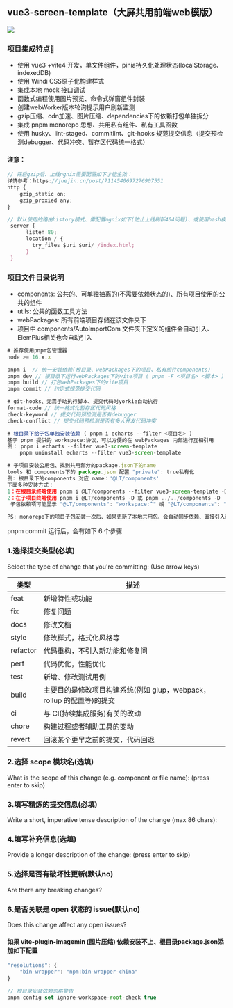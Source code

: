 ## vue3-screen-template（大屏共用前端web模版）

<a href="https://www.murphysec.com/console/report/1717762155859460096/1717762156283084800" alt="Security Status"><img src="https://www.murphysec.com/platform3/v31/badge/1717762156283084800.svg" /></a>


###  项目集成特点🔨

- 使用 vue3 +vite4 开发，单文件组件，pinia持久化处理状态(localStorage、indexedDB)
- 使用 Windi CSS原子化构建样式
- 集成本地 mock 接口调试
- 函数式编程使用图片预览、命令式弹窗组件封装
- 创建webWorker版本轮询提示用户刷新监测
- gzip压缩、cdn加速、图片压缩、dependencies下的依赖打包单独拆分
- 集成 pnpm monorepo 思想、共用私有组件、私有工具函数
- 使用 husky、lint-staged、commitlint、git-hooks 规范提交信息（提交预检测debugger、代码冲突、暂存区代码统一格式）

####  注意：

```js
// 开启gzip后、上线ngnix需要配置如下才能生效：
详情参考：https://juejin.cn/post/7114540697276907551
http {
    gzip_static on;
    gzip_proxied any;
}

// 默认使用的路由history模式、需配置ngnix如下(防止上线刷新404问题)、或使用hash模式
 server {
      listen 80;
      location / {
        try_files $uri $uri/ /index.html;
      }
 }
```

### 项目文件目录说明

- components: 公共的、可单独抽离的(不需要依赖状态的)、所有项目使用的公共的组件
- utils: 公共的函数工具方法
- webPackages: 所有前端项目存储在该文件夹下
- 项目中 components/AutoImportCom 文件夹下定义的组件会自动引入、ElemPlus相关也会自动引入

```js
# 推荐使用pnpm包管理器
node >= 16.x.x

pnpm i  // 统一安装依赖(根目录、webPackages下的项目、私有组件components)
pnpm dev // 根目录下运行webPackages下的vite项目 ( pnpm -F <项目名> <脚本> )
pnpm build // 打包webPackages下的vite项目 
pnpm commit // 约定式规范提交代码

# git-hooks、无需手动执行脚本、提交代码时yorkie自动执行
format-code // 统一格式化暂存区代码风格
check-keyword // 提交代码预检测是否有debugger
check-conflict // 提交代码预检测是否有多人开发代码冲突

# 根目录下给子包单独安装依赖 ( pnpm i echarts --filter <项目名> )
基于 pnpm 提供的 workspace:协议，可以方便的在 webPackages 内部进行互相引用
例： pnpm i echarts --filter vue3-screen-template 	
	pnpm uninstall echarts --filter vue3-screen-template

# 子项目安装公用包、找到共用部分的package.json下的name
tools 和 components下的 package.json 配置 "private": true私有化
例: 根目录下的components 对应 name：'@LT/components'
下面多种安装方式：
1：在根目录终端使用 pnpm i @LT/components --filter vue3-screen-template -D
2：在子项目终端使用 pnpm i @LT/components -D 或 pnpm ../../components -D
 子包依赖项可能显示 "@LT/components": "workspace:^" 或 "@LT/components": "file:../../components"

PS: monorepo下的项目子包安装一次后、如果更新了本地共用包、会自动同步依赖、直接引入就能正常使用
```

pnpm commit 运行后，会有如下 6 个步骤

### 1.选择提交类型(必填)

Select the type of change that you're committing: (Use arrow keys)

| 类型     | 描述                                                         |
| -------- | ------------------------------------------------------------ |
| feat     | 新增特性或功能                                               |
| fix      | 修复问题                                                     |
| docs     | 修改文档                                                     |
| style    | 修改样式，格式化风格等                                       |
| refactor | 代码重构，不引入新功能和修复问                               |
| perf     | 代码优化，性能优化                                           |
| test     | 新增、修改测试用例                                           |
| build    | 主要目的是修改项目构建系统(例如 glup，webpack，rollup 的配置等)的提交 |
| ci       | 与 CI(持续集成服务)有关的改动                                |
| chore    | 构建过程或者辅助工具的变动                                   |
| revert   | 回滚某个更早之前的提交，代码回退                             |

### 2.选择 scope 模块名(选填)

What is the scope of this change (e.g. component or file name): (press enter to skip) 

### 3.填写精炼的提交信息(必填)

Write a short, imperative tense description of the change (max 86 chars):

### 4.填写补充信息(选填)

Provide a longer description of the change: (press enter to skip) 

### 5.选择是否有破坏性更新(默认no)

Are there any breaking changes?

### 6.是否关联是 open 状态的 issue(默认no)

Does this change affect any open issues?

#### 如果 vite-plugin-imagemin (图片压缩) 依赖安装不上、根目录package.json添加如下配置

```js
"resolutions": {
    "bin-wrapper": "npm:bin-wrapper-china"
}
```

```js
// 根目录安装依赖忽略警告
pnpm config set ignore-workspace-root-check true
```

